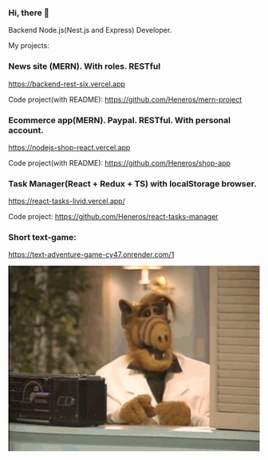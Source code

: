 ### Hi, there 👋

Backend Node.js(Nest.js and Express) Developer. 


My projects:

###  News site (MERN). With roles. RESTful

https://backend-rest-six.vercel.app

Code project(with README): https://github.com/Heneros/mern-project




### Ecommerce app(MERN). Paypal. RESTful. With personal account.

https://nodejs-shop-react.vercel.app

Code project(with README): https://github.com/Heneros/shop-app




### Task Manager(React + Redux + TS) with localStorage browser.

https://react-tasks-livid.vercel.app/

Code project: https://github.com/Heneros/react-tasks-manager



### Short text-game:
https://text-adventure-game-cy47.onrender.com/1

<div style="display: flex; justify-content: center;">
<img src="alf_muzyka.gif" alt="gif" width="800" >
</div>

<!--
**Heneros/Heneros** is a ✨ _special_ ✨ repository because its `README.md` (this file) appears on your GitHub profile.

Here are some ideas to get you started:

- 🔭 I’m currently working on ...
- 🌱 I’m currently learning ...
- 👯 I’m looking to collaborate on ...
- 🤔 I’m looking for help with ...
- 💬 Ask me about ...
- 📫 How to reach me: ...
- 😄 Pronouns: ...
- ⚡ Fun fact: ...
-->
